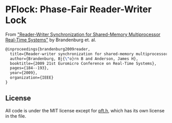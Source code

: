 # PFlock: Phase-Fair Reader-Writer Lock

From ["Reader-Writer Synchronization for Shared-Memory Multiprocessor Real-Time
Systems"][paper] by Brandenburg et. al.

```latex
@inproceedings{brandenburg2009reader,
  title={Reader-writer synchronization for shared-memory multiprocessor real-time systems},
  author={Brandenburg, Bj{\"o}rn B and Anderson, James H},
  booktitle={2009 21st Euromicro Conference on Real-Time Systems},
  pages={184--193},
  year={2009},
  organization={IEEE}
}
```

## License

All code is under the MIT license except for [pft.h](pft.h), which has its
own license in the file.

[paper]: https://www.cs.unc.edu/~anderson/papers/ecrts09b.pdf
